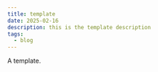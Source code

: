 ```yaml
---
title: template
date: 2025-02-16
description: this is the template description
tags:
  - blog
---
```

A template. 